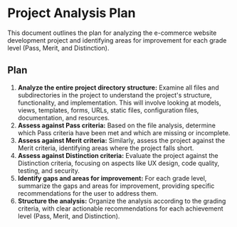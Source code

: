 # Project Analysis Plan

This document outlines the plan for analyzing the e-commerce website development project and identifying areas for improvement for each grade level (Pass, Merit, and Distinction).

## Plan

1.  **Analyze the entire project directory structure:** Examine all files and subdirectories in the project to understand the project's structure, functionality, and implementation. This will involve looking at models, views, templates, forms, URLs, static files, configuration files, documentation, and resources.
2.  **Assess against Pass criteria:** Based on the file analysis, determine which Pass criteria have been met and which are missing or incomplete.
3.  **Assess against Merit criteria:** Similarly, assess the project against the Merit criteria, identifying areas where the project falls short.
4.  **Assess against Distinction criteria:** Evaluate the project against the Distinction criteria, focusing on aspects like UX design, code quality, testing, and security.
5.  **Identify gaps and areas for improvement:** For each grade level, summarize the gaps and areas for improvement, providing specific recommendations for the user to address them.
6.  **Structure the analysis:** Organize the analysis according to the grading criteria, with clear actionable recommendations for each achievement level (Pass, Merit, and Distinction).
